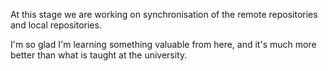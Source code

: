 At this stage we are working on synchronisation of the remote repositories and local repositories.

I'm so glad I'm learning something valuable from here, and it's much more better than what is taught at the university.
